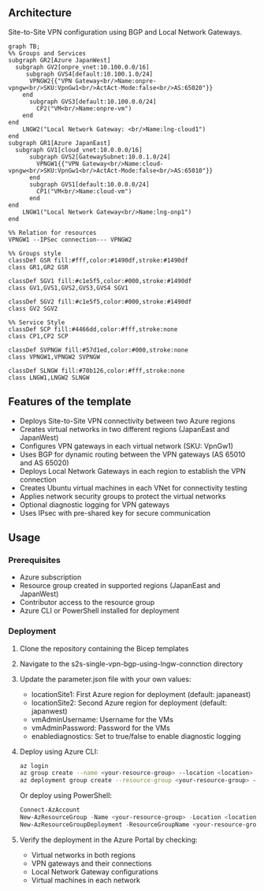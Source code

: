## Architecture
Site-to-Site VPN configuration using BGP and Local Network Gateways.

```mermaid
graph TB;
%% Groups and Services
subgraph GR2[Azure JapanWest]
  subgraph GV2[onpre_vnet:10.100.0.0/16]
     subgraph GVS4[default:10.100.1.0/24]
      VPNGW2{{"VPN Gateway<br/>Name:onpre-vpngw<br/>SKU:VpnGw1<br/>ActAct-Mode:false<br/>AS:65020"}}
    end
      subgraph GVS3[default:10.100.0.0/24]
        CP2("VM<br/>Name:onpre-vm")
    end
end
    LNGW2("Local Network Gateway: <br/>Name:lng-cloud1")
end
subgraph GR1[Azure JapanEast]
  subgraph GV1[cloud_vnet:10.0.0.0/16]
      subgraph GVS2[GatewaySubnet:10.0.1.0/24]
        VPNGW1{{"VPN Gateway<br/>Name:cloud-vpngw<br/>SKU:VpnGw1<br/>ActAct-Mode:false<br/>AS:65010"}}
      end
      subgraph GVS1[default:10.0.0.0/24]
        CP1("VM<br/>Name:cloud-vm")
      end
end
    LNGW1("Local Network Gateway<br/>Name:lng-onp1")
end

%% Relation for resources
VPNGW1 --IPSec connection--- VPNGW2

%% Groups style
classDef GSR fill:#fff,color:#1490df,stroke:#1490df
class GR1,GR2 GSR

classDef SGV1 fill:#c1e5f5,color:#000,stroke:#1490df
class GV1,GVS1,GVS2,GVS3,GVS4 SGV1

classDef SGV2 fill:#c1e5f5,color:#000,stroke:#1490df
class GV2 SGV2
 
%% Service Style
classDef SCP fill:#4466dd,color:#fff,stroke:none
class CP1,CP2 SCP

classDef SVPNGW fill:#57d1ed,color:#000,stroke:none
class VPNGW1,VPNGW2 SVPNGW

classDef SLNGW fill:#70b126,color:#fff,stroke:none
class LNGW1,LNGW2 SLNGW

```

## Features of the template

- Deploys Site-to-Site VPN connectivity between two Azure regions
- Creates virtual networks in two different regions (JapanEast and JapanWest)
- Configures VPN gateways in each virtual network (SKU: VpnGw1)
- Uses BGP for dynamic routing between the VPN gateways (AS 65010 and AS 65020)
- Deploys Local Network Gateways in each region to establish the VPN connection
- Creates Ubuntu virtual machines in each VNet for connectivity testing
- Applies network security groups to protect the virtual networks
- Optional diagnostic logging for VPN gateways
- Uses IPsec with pre-shared key for secure communication

## Usage

### Prerequisites
- Azure subscription
- Resource group created in supported regions (JapanEast and JapanWest)
- Contributor access to the resource group
- Azure CLI or PowerShell installed for deployment

### Deployment

1. Clone the repository containing the Bicep templates
2. Navigate to the s2s-single-vpn-bgp-using-lngw-connction directory
3. Update the parameter.json file with your own values:
   - locationSite1: First Azure region for deployment (default: japaneast)
   - locationSite2: Second Azure region for deployment (default: japanwest)
   - vmAdminUsername: Username for the VMs
   - vmAdminPassword: Password for the VMs
   - enablediagnostics: Set to true/false to enable diagnostic logging

4. Deploy using Azure CLI:
   ```bash
   az login
   az group create --name <your-resource-group> --location <location>
   az deployment group create --resource-group <your-resource-group> --template-file main.bicep --parameters parameter.json
   ```

   Or deploy using PowerShell:
   ```powershell
   Connect-AzAccount
   New-AzResourceGroup -Name <your-resource-group> -Location <location>
   New-AzResourceGroupDeployment -ResourceGroupName <your-resource-group> -TemplateFile main.bicep -TemplateParameterFile parameter.json
   ```

5. Verify the deployment in the Azure Portal by checking:
   - Virtual networks in both regions
   - VPN gateways and their connections
   - Local Network Gateway configurations
   - Virtual machines in each network
